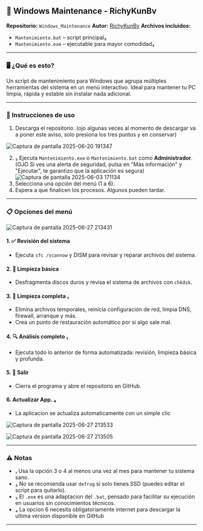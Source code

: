 ## 🧰 Windows Maintenance - RichyKunBv

**Repositorio:** `Windows_Maintenance`
**Autor:** [RichyKunBv](https://github.com/RichyKunBv)
**Archivos incluidos:**

* `Mantenimiento.bat` – script principal₃
* `Mantenimiento.exe` – ejecutable para mayor comodidad₃

---

### 🖥️ ¿Qué es esto?

Un script de mantenimiento para Windows que agrupa múltiples herramientas del sistema en un menú interactivo. Ideal para mantener tu PC limpia, rápida y estable sin instalar nada adicional.

---

### 🚀 Instrucciones de uso

1. Descarga el repositorio. (ojo algunas veces al momento de descargar va a poner este aviso, solo presiona los tres puntos y en conservar)

![Captura de pantalla 2025-06-20 191347](https://github.com/user-attachments/assets/8ab94073-82e5-4c8f-8468-c8b43dbb173a)

2. ₃ Ejecuta `Mantenimiento.exe` o `Mantenimiento.bat` como **Administrador**. (OJO Si ves una alerta de seguridad, pulsa en "Más información" y "Ejecutar", te garantizo que la aplicación es segura)
![Captura de pantalla 2025-06-03 171134](https://github.com/user-attachments/assets/bb2ebf9f-cb0d-44e8-ab16-d6dfedcac843)   
3. Selecciona una opción del menú (1 a 6).
4. Espera a que finalicen los procesos. Algunos pueden tardar.

---

### 📋 Opciones del menú

![Captura de pantalla 2025-06-27 213431](https://github.com/user-attachments/assets/d5c9e81a-4abb-4372-af5b-b79c635a11cd)

#### 1. ✅ Revisión del sistema

* Ejecuta `sfc /scannow` y DISM para revisar y reparar archivos del sistema.

#### 2. 🔧 Limpieza básica

* Desfragmenta discos duros y revisa el sistema de archivos con `chkdsk`.

#### 3. 🧼 Limpieza completa ₁

* Elimina archivos temporales, reinicia configuración de red, limpia DNS, firewall, arranque y más.
* Crea un punto de restauración automático por si algo sale mal.

#### 4. 🔍 Análisis completo ₁

* Ejecuta todo lo anterior de forma automatizada: revisión, limpieza básica y profunda.

#### 5. 🚪 Salir

* Cierra el programa y abre el repositorio en GitHub.

#### 6. Actualizar App. ₄

* La aplicacion se actualiza automaticamente con un simple clic

![Captura de pantalla 2025-06-27 213533](https://github.com/user-attachments/assets/b7d64ef9-a125-4eaa-a7bf-36b0ce1cdb91)

![Captura de pantalla 2025-06-27 213505](https://github.com/user-attachments/assets/e5be7d88-2994-4974-a70c-2f461e37b53b)


---

### ⚠️ Notas

* ₁ Usa la opción 3 o 4 al menos una vez al mes para mantener tu sistema sano.
* ₂ No se recomienda usar `defrag` si solo tienes SSD (puedes editar el script para quitarlo).
* ₃ El `.exe` es una adaptacion del `.bat`, pensado para facilitar su ejecución en usuarios sin conocimientos técnicos.
* ₄ La opcion 6 necesita obligatoriamente internet para descargar la ultima version disponible en GitHub

---

